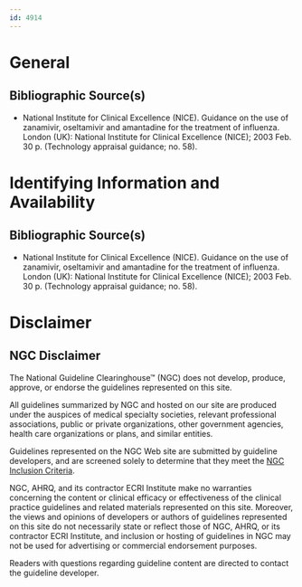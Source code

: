 ```yaml
---
id: 4914
---
```


# General

## Bibliographic Source(s)

- National Institute for Clinical Excellence (NICE). Guidance on the use of zanamivir, oseltamivir and amantadine for the treatment of influenza. London (UK): National Institute for Clinical Excellence (NICE); 2003 Feb. 30 p. (Technology appraisal guidance; no. 58).

# Identifying Information and Availability

## Bibliographic Source(s)

- National Institute for Clinical Excellence (NICE). Guidance on the use of zanamivir, oseltamivir and amantadine for the treatment of influenza. London (UK): National Institute for Clinical Excellence (NICE); 2003 Feb. 30 p. (Technology appraisal guidance; no. 58).

# Disclaimer

## NGC Disclaimer

The National Guideline Clearinghouse™ (NGC) does not develop, produce, approve, or endorse the guidelines represented on this site.

All guidelines summarized by NGC and hosted on our site are produced under the auspices of medical specialty societies, relevant professional associations, public or private organizations, other government agencies, health care organizations or plans, and similar entities.

Guidelines represented on the NGC Web site are submitted by guideline developers, and are screened solely to determine that they meet the [NGC Inclusion Criteria](/help-and-about/summaries/inclusion-criteria).

NGC, AHRQ, and its contractor ECRI Institute make no warranties concerning the content or clinical efficacy or effectiveness of the clinical practice guidelines and related materials represented on this site. Moreover, the views and opinions of developers or authors of guidelines represented on this site do not necessarily state or reflect those of NGC, AHRQ, or its contractor ECRI Institute, and inclusion or hosting of guidelines in NGC may not be used for advertising or commercial endorsement purposes.

Readers with questions regarding guideline content are directed to contact the guideline developer.

